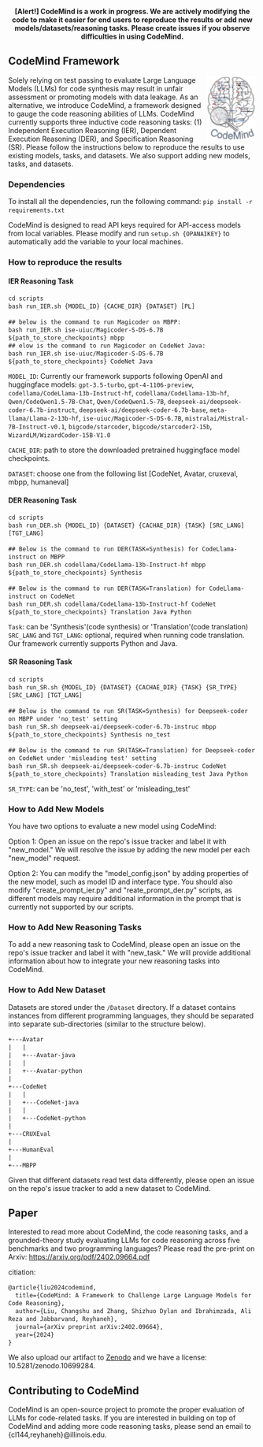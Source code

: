 <b><center>[Alert!] CodeMind is a work in progress. We are actively modifying the code to make it easier for end users to reproduce the results or add new models/datasets/reasoning tasks. Please create issues if you observe difficulties in using CodeMind.</center></b>

<!--<div align='center'>-->
<!--</div>-->

<!--Solely relying on test passing to evaluate Large Language Models (LLMs) for code synthesis may result in unfair assessment or promoting models with data leakage. As an alternative, we introduce CodeMind,--> <!--CodeMind is a framework designed to gauge the code reasoning abilities of LLMs. It currently supports three code reasoning tasks: Independent Execution Reasoning (IER), Dependent Execution Reasoning (DER), and Specification Reasoning (SR).--> <!--The first two evaluate models to predict the execution output of an arbitrary code or code the model could correctly synthesize. The third one evaluates the extent to which LLMs implement the specified expected behavior.-->

## CodeMind Framework
<img src="https://github.com/Intelligent-CAT-Lab/CodeMind/blob/main/CodeMind-Logo.jpg" width="20%" height="20%" align="right"/> Solely relying on test passing to evaluate Large Language Models (LLMs) for code synthesis may result in unfair assessment or promoting models with data leakage. As an alternative, we introduce CodeMind, a framework designed to gauge the code reasoning abilities of LLMs. CodeMind currently supports three inductive code reasoning tasks: (1) Independent Execution Reasoning (IER), Dependent Execution Reasoning (DER), and Specification Reasoning (SR). Please follow the instructions below to reproduce the results to use existing models, tasks, and datasets. We also support adding new models, tasks, and datasets. 

### Dependencies
<!--Deployment and use of CodeMind require specific dependencies.--> <!--Please check if all dependencies listed on ```requirements.txt``` are installed in your environment.-->
To install all the dependencies, run the following command: ```pip install -r requirements.txt```

CodeMind is designed to read API keys required for API-access models from local variables. Please modify and run ```setup.sh {OPANAIKEY}``` to automatically add the variable to your local machines.


### How to reproduce the results
#### IER Reasoning Task
```
cd scripts
bash run_IER.sh {MODEL_ID} {CACHE_DIR} {DATASET} [PL]

## below is the command to run Magicoder on MBPP:
bash run_IER.sh ise-uiuc/Magicoder-S-DS-6.7B ${path_to_store_checkpoints} mbpp
## elow is the command to run Magicoder on CodeNet Java:
bash run_IER.sh ise-uiuc/Magicoder-S-DS-6.7B ${path_to_store_checkpoints} CodeNet Java
```

```MODEL_ID```: Currently our framework supports following OpenAI and huggingface models: ```gpt-3.5-turbo```, ```gpt-4-1106-preview```, ```codellama/CodeLlama-13b-Instruct-hf```, ```codellama/CodeLlama-13b-hf```, ```Qwen/CodeQwen1.5-7B-Chat```, ```Qwen/CodeQwen1.5-7B```, ```deepseek-ai/deepseek-coder-6.7b-instruct```, ```deepseek-ai/deepseek-coder-6.7b-base```, ```meta-llama/Llama-2-13b-hf```, ```ise-uiuc/Magicoder-S-DS-6.7B```, ```mistralai/Mistral-7B-Instruct-v0.1```, ```bigcode/starcoder```, ```bigcode/starcoder2-15b```, ```WizardLM/WizardCoder-15B-V1.0```

```CACHE_DIR```: path to store the downloaded pretrained huggingface model checkpoints.

```DATASET```: choose one from the following list [CodeNet, Avatar, cruxeval, mbpp, humaneval]

#### DER Reasoning Task

```
cd scripts
bash run_DER.sh {MODEL_ID} {DATASET} {CACHAE_DIR} {TASK} [SRC_LANG] [TGT_LANG]

## Below is the command to run DER(TASK=Synthesis) for CodeLlama-instruct on MBPP
bash run_DER.sh codellama/CodeLlama-13b-Instruct-hf mbpp ${path_to_store_checkpoints} Synthesis

## Below is the command to run DER(TASK=Translation) for CodeLlama-instruct on CodeNet
bash run_DER.sh codellama/CodeLlama-13b-Instruct-hf CodeNet ${path_to_store_checkpoints} Translation Java Python
```

```Task```: can be 'Synthesis'(code synthesis) or 'Translation'(code translation)
```SRC_LANG``` and ```TGT_LANG```: optional, required when running code translation. Our framework currently supports Python and Java.

#### SR Reasoning Task
```
cd scripts
bash run_SR.sh {MODEL_ID} {DATASET} {CACHAE_DIR} {TASK} {SR_TYPE} [SRC_LANG] [TGT_LANG]  

## Below is the command to run SR(TASK=Synthesis) for Deepseek-coder on MBPP under 'no_test' setting
bash run_SR.sh deepseek-ai/deepseek-coder-6.7b-instruc mbpp ${path_to_store_checkpoints} Synthesis no_test

## Below is the command to run SR(TASK=Translation) for Deepseek-coder on CodeNet under 'misleading test' setting
bash run_SR.sh deepseek-ai/deepseek-coder-6.7b-instruc CodeNet ${path_to_store_checkpoints} Translation misleading_test Java Python
```
```SR_TYPE```: can be 'no_test', 'with_test' or 'misleading_test'

### How to Add New Models
You have two options to evaluate a new model using CodeMind:

Option 1: Open an issue on the repo's issue tracker and label it with "new_model." We will resolve the issue by adding the new model per each "new_model" request. 

Option 2: You can modify the "model_config.json" by adding properties of the new model, such as model ID and interface type. You should also modify "create_prompt_ier.py" and "reate_prompt_der.py" scripts, as different models may require additional information in the prompt that is currently not supported by our scripts. 

### How to Add New Reasoning Tasks
To add a new reasoning task to CodeMind, please open an issue on the repo's issue tracker and label it with "new_task." We will provide additional information about how to integrate your new reasoning tasks into CodeMind.  

<!--To add a new task, create a directory in the ```DER/``` directory with the name of the task. Please upload all your scripts and add a README under your directory to explain how to run the scripts.
Note that please include a script to process your raw output into the data format required by the IER:
```
+---Task
    |
    +--Problem_1
    |  |
    |  +--input.txt
       |  |
       |  +--ouptut.txt
       |  |
       |  +--main.py/Main.java/etc.
       |
       +--Problem_2
       |
```
Create a folder for each "problem" and add the code(main.py, Main.java, etc.), the input (input.txt) and the ground-truth output(output.txt) under the folder.
Also create a directory in the ```dataset``` with the name of the task and upload the processed dataset under this directory. For example, all the passing translated code generated by LLMs can be found under ```dataset/Translation```-->

### How to Add New Dataset
<!--Please visit the ```/Dataset``` directory for the latest version of benchmarks integrated with CodeMins.-->
Datasets are stored under the ```/Dataset``` directory. If a dataset contains instances from different programming languages, they should be separated into separate sub-directories (similar to the structure below). 
```
+---Avatar
|   |
|   +---Avatar-java
|   |
|   +---Avatar-python
|
+---CodeNet
|   |
|   +---CodeNet-java
|   |
|   +---CodeNet-python
|
+---CRUXEval
|
+---HumanEval
|
+---MBPP
```
Given that different datasets read test data differently, please open an issue on the repo's issue tracker to add a new dataset to CodeMind. 

## Paper
Interested to read more about CodeMind, the code reasoning tasks, and a grounded-theory study evaluating LLMs for code reasoning across five benchmarks and two programming languages? Please read the pre-print on Arxiv: https://arxiv.org/pdf/2402.09664.pdf

citiation:
```
@article{liu2024codemind,
  title={CodeMind: A Framework to Challenge Large Language Models for Code Reasoning},
  author={Liu, Changshu and Zhang, Shizhuo Dylan and Ibrahimzada, Ali Reza and Jabbarvand, Reyhaneh},
  journal={arXiv preprint arXiv:2402.09664},
  year={2024}
}
```

We also upload our artifact to [Zenodo](https://zenodo.org/records/10699284) and we have a license: 10.5281/zenodo.10699284.

## Contributing to CodeMind
CodeMind is an open-source project to promote the proper evaluation of LLMs for code-related tasks. If you are interested in building on top of CodeMind and adding more code reasoning tasks, please send an email to {cl144,reyhaneh}@illinois.edu.



